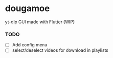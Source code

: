 # dougamoe
yt-dlp GUI made with Flutter (WIP)

### TODO
- [ ] Add config menu
- [ ] select/deselect videos for download in playlists
